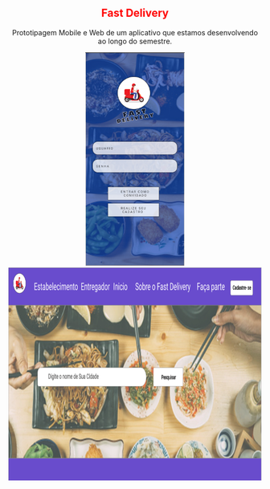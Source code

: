 <style>
h2{
color: red;
}

img{
widht: 400px;
heigt: 200px
}

a{
font-size:25px
}
</style>

<h2 align="center"> Fast Delivery  </h2>

<p align="center"> Prototipagem Mobile e Web de um aplicativo que estamos desenvolvendo ao longo do semestre.</p>


<div align="center">
<img src="01.PNG" height="425">
<img src="02.PNG" height="425">
</div>


